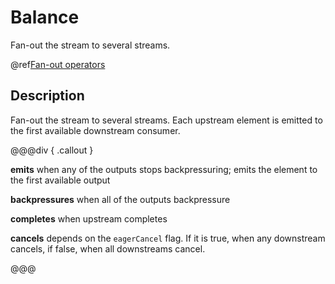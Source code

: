 # Balance

Fan-out the stream to several streams.

@ref[Fan-out operators](index.md#fan-out-operators)

## Description

Fan-out the stream to several streams. Each upstream element is emitted to the first available downstream consumer.


@@@div { .callout }

**emits** when any of the outputs stops backpressuring; emits the element to the first available output

**backpressures** when all of the outputs backpressure

**completes** when upstream completes

**cancels** depends on the `eagerCancel` flag. If it is true, when any downstream cancels, if false, when all downstreams cancel.

@@@

